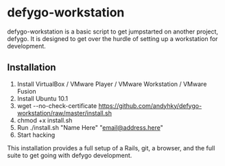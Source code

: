 # defygo-workstation

defygo-workstation is a basic script to get jumpstarted on another project, defygo. It is designed to get over the hurdle of setting up a workstation for development. 

## Installation 

1. Install VirtualBox / VMware Player / VMware Workstation / VMware Fusion
2. Install Ubuntu 10.1
3. wget --no-check-certificate https://github.com/andyhky/defygo-workstation/raw/master/install.sh
4. chmod +x install.sh
5. Run ./install.sh "Name Here" "email@address.here"
6. Start hacking

This installation provides a full setup of a Rails, git, a browser, and the full suite to get going with defygo development.
